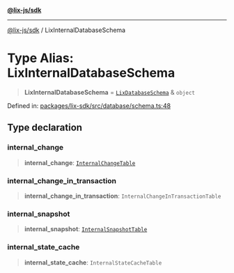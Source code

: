 [**@lix-js/sdk**](../README.md)

***

[@lix-js/sdk](../README.md) / LixInternalDatabaseSchema

# Type Alias: LixInternalDatabaseSchema

> **LixInternalDatabaseSchema** = [`LixDatabaseSchema`](LixDatabaseSchema.md) & `object`

Defined in: [packages/lix-sdk/src/database/schema.ts:48](https://github.com/opral/monorepo/blob/f6145848c50035d05b8b3729072a23a67228ebc3/packages/lix-sdk/src/database/schema.ts#L48)

## Type declaration

### internal\_change

> **internal\_change**: [`InternalChangeTable`](InternalChangeTable.md)

### internal\_change\_in\_transaction

> **internal\_change\_in\_transaction**: `InternalChangeInTransactionTable`

### internal\_snapshot

> **internal\_snapshot**: [`InternalSnapshotTable`](InternalSnapshotTable.md)

### internal\_state\_cache

> **internal\_state\_cache**: `InternalStateCacheTable`
